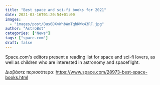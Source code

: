 ```yaml
---
title: "Best space and sci-fi books for 2021"
date: 2021-03-16T01:20:54+01:00
images:
  - "images/post/Bus6DXvWhbWmTqhKWx43RF.jpg"
author: "AstroBot"
categories: ["News"]
tags: ["space.com"]
draft: false
---
```


Space.com's editors present a reading list for space and sci-fi lovers, as well as children who are interested in astronomy and spaceflight. 

Διαβάστε περισσότερα: https://www.space.com/28973-best-space-books.html
